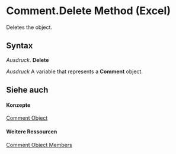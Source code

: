 
# Comment.Delete Method (Excel)

Deletes the object.


## Syntax

 _Ausdruck_. **Delete**

 _Ausdruck_ A variable that represents a **Comment** object.


## Siehe auch


#### Konzepte


[Comment Object](3627e9be-2a28-9dc5-c822-ad42857134e3.md)
#### Weitere Ressourcen


[Comment Object Members](http://msdn.microsoft.com/library/b2ed3262-4479-83e9-28a1-8d61870db1f1%28Office.15%29.aspx)